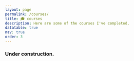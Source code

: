```yaml
---
layout: page
permalink: /courses/
title: 🎓 courses
description: Here are some of the courses I've completed.
datatable: true
nav: true
order: 3
---
```


### Under construction.

<!--
<table id="example" class="display" style="width:100%">
        <thead>
            <tr>
                <th>Name</th>
                <th>Position</th>
                <th>Office</th>
                <th>Age</th>
                <th>Start date</th>
                <th>Salary</th>
            </tr>
        </thead>
        <tbody>
            <tr>
                <td>Tiger Nixon</td>
                <td>System Architect</td>
                <td>Edinburgh</td>
                <td>61</td>
                <td>2011-04-25</td>
                <td>$320,800</td>
            </tr>
            <tr>
                <td>Garrett Winters</td>
                <td>Accountant</td>
                <td>Tokyo</td>
                <td>63</td>
                <td>2011-07-25</td>
                <td>$170,750</td>
            </tr>
            <tr>
                <td>Ashton Cox</td>
                <td>Junior Technical Author</td>
                <td>San Francisco</td>
                <td>66</td>
                <td>2009-01-12</td>
                <td>$86,000</td>
            </tr>
            <tr>
                <td>Cedric Kelly</td>
                <td>Senior Javascript Developer</td>
                <td>Edinburgh</td>
                <td>22</td>
                <td>2012-03-29</td>
                <td>$433,060</td>
            </tr>
            <tr>
                <td>Airi Satou</td>
                <td>Accountant</td>
                <td>Tokyo</td>
                <td>33</td>
                <td>2008-11-28</td>
                <td>$162,700</td>
            </tr>
            <tr>
                <td>Brielle Williamson</td>
                <td>Integration Specialist</td>
                <td>New York</td>
                <td>61</td>
                <td>2012-12-02</td>
                <td>$372,000</td>
            </tr>
            <tr>
                <td>Herrod Chandler</td>
                <td>Sales Assistant</td>
                <td>San Francisco</td>
                <td>59</td>
                <td>2012-08-06</td>
                <td>$137,500</td>
            </tr>
            <tr>
                <td>Rhona Davidson</td>
                <td>Integration Specialist</td>
                <td>Tokyo</td>
                <td>55</td>
                <td>2010-10-14</td>
                <td>$327,900</td>
            </tr>
            <tr>
                <td>Colleen Hurst</td>
                <td>Javascript Developer</td>
                <td>San Francisco</td>
                <td>39</td>
                <td>2009-09-15</td>
                <td>$205,500</td>
            </tr>
            <tr>
                <td>Sonya Frost</td>
                <td>Software Engineer</td>
                <td>Edinburgh</td>
                <td>23</td>
                <td>2008-12-13</td>
                <td>$103,600</td>
            </tr>
            <tr>
                <td>Jena Gaines</td>
                <td>Office Manager</td>
                <td>London</td>
                <td>30</td>
                <td>2008-12-19</td>
                <td>$90,560</td>
            </tr>
            <tr>
                <td>Quinn Flynn</td>
                <td>Support Lead</td>
                <td>Edinburgh</td>
                <td>22</td>
                <td>2013-03-03</td>
                <td>$342,000</td>
            </tr>
            <tr>
                <td>Charde Marshall</td>
                <td>Regional Director</td>
                <td>San Francisco</td>
                <td>36</td>
                <td>2008-10-16</td>
                <td>$470,600</td>
            </tr>
            <tr>
                <td>Haley Kennedy</td>
                <td>Senior Marketing Designer</td>
                <td>London</td>
                <td>43</td>
                <td>2012-12-18</td>
                <td>$313,500</td>
            </tr>
            <tr>
                <td>Tatyana Fitzpatrick</td>
                <td>Regional Director</td>
                <td>London</td>
                <td>19</td>
                <td>2010-03-17</td>
                <td>$385,750</td>
            </tr>
            <tr>
                <td>Michael Silva</td>
                <td>Marketing Designer</td>
                <td>London</td>
                <td>66</td>
                <td>2012-11-27</td>
                <td>$198,500</td>
            </tr>
            <tr>
                <td>Paul Byrd</td>
                <td>Chief Financial Officer (CFO)</td>
                <td>New York</td>
                <td>64</td>
                <td>2010-06-09</td>
                <td>$725,000</td>
            </tr>
            <tr>
                <td>Gloria Little</td>
                <td>Systems Administrator</td>
                <td>New York</td>
                <td>59</td>
                <td>2009-04-10</td>
                <td>$237,500</td>
            </tr>
            <tr>
                <td>Bradley Greer</td>
                <td>Software Engineer</td>
                <td>London</td>
                <td>41</td>
                <td>2012-10-13</td>
                <td>$132,000</td>
            </tr>
            <tr>
                <td>Dai Rios</td>
                <td>Personnel Lead</td>
                <td>Edinburgh</td>
                <td>35</td>
                <td>2012-09-26</td>
                <td>$217,500</td>
            </tr>
            <tr>
                <td>Jenette Caldwell</td>
                <td>Development Lead</td>
                <td>New York</td>
                <td>30</td>
                <td>2011-09-03</td>
                <td>$345,000</td>
            </tr>
            <tr>
                <td>Yuri Berry</td>
                <td>Chief Marketing Officer (CMO)</td>
                <td>New York</td>
                <td>40</td>
                <td>2009-06-25</td>
                <td>$675,000</td>
            </tr>
            <tr>
                <td>Caesar Vance</td>
                <td>Pre-Sales Support</td>
                <td>New York</td>
                <td>21</td>
                <td>2011-12-12</td>
                <td>$106,450</td>
            </tr>
            <tr>
                <td>Doris Wilder</td>
                <td>Sales Assistant</td>
                <td>Sydney</td>
                <td>23</td>
                <td>2010-09-20</td>
                <td>$85,600</td>
            </tr>
            <tr>
                <td>Angelica Ramos</td>
                <td>Chief Executive Officer (CEO)</td>
                <td>London</td>
                <td>47</td>
                <td>2009-10-09</td>
                <td>$1,200,000</td>
            </tr>
            <tr>
                <td>Gavin Joyce</td>
                <td>Developer</td>
                <td>Edinburgh</td>
                <td>42</td>
                <td>2010-12-22</td>
                <td>$92,575</td>
            </tr>
            <tr>
                <td>Jennifer Chang</td>
                <td>Regional Director</td>
                <td>Singapore</td>
                <td>28</td>
                <td>2010-11-14</td>
                <td>$357,650</td>
            </tr>
            <tr>
                <td>Brenden Wagner</td>
                <td>Software Engineer</td>
                <td>San Francisco</td>
                <td>28</td>
                <td>2011-06-07</td>
                <td>$206,850</td>
            </tr>
            <tr>
                <td>Fiona Green</td>
                <td>Chief Operating Officer (COO)</td>
                <td>San Francisco</td>
                <td>48</td>
                <td>2010-03-11</td>
                <td>$850,000</td>
            </tr>
            <tr>
                <td>Shou Itou</td>
                <td>Regional Marketing</td>
                <td>Tokyo</td>
                <td>20</td>
                <td>2011-08-14</td>
                <td>$163,000</td>
            </tr>
            <tr>
                <td>Michelle House</td>
                <td>Integration Specialist</td>
                <td>Sydney</td>
                <td>37</td>
                <td>2011-06-02</td>
                <td>$95,400</td>
            </tr>
            <tr>
                <td>Suki Burks</td>
                <td>Developer</td>
                <td>London</td>
                <td>53</td>
                <td>2009-10-22</td>
                <td>$114,500</td>
            </tr>
            <tr>
                <td>Prescott Bartlett</td>
                <td>Technical Author</td>
                <td>London</td>
                <td>27</td>
                <td>2011-05-07</td>
                <td>$145,000</td>
            </tr>
            <tr>
                <td>Gavin Cortez</td>
                <td>Team Leader</td>
                <td>San Francisco</td>
                <td>22</td>
                <td>2008-10-26</td>
                <td>$235,500</td>
            </tr>
            <tr>
                <td>Martena Mccray</td>
                <td>Post-Sales support</td>
                <td>Edinburgh</td>
                <td>46</td>
                <td>2011-03-09</td>
                <td>$324,050</td>
            </tr>
            <tr>
                <td>Unity Butler</td>
                <td>Marketing Designer</td>
                <td>San Francisco</td>
                <td>47</td>
                <td>2009-12-09</td>
                <td>$85,675</td>
            </tr>
            <tr>
                <td>Howard Hatfield</td>
                <td>Office Manager</td>
                <td>San Francisco</td>
                <td>51</td>
                <td>2008-12-16</td>
                <td>$164,500</td>
            </tr>
            <tr>
                <td>Hope Fuentes</td>
                <td>Secretary</td>
                <td>San Francisco</td>
                <td>41</td>
                <td>2010-02-12</td>
                <td>$109,850</td>
            </tr>
            <tr>
                <td>Vivian Harrell</td>
                <td>Financial Controller</td>
                <td>San Francisco</td>
                <td>62</td>
                <td>2009-02-14</td>
                <td>$452,500</td>
            </tr>
            <tr>
                <td>Timothy Mooney</td>
                <td>Office Manager</td>
                <td>London</td>
                <td>37</td>
                <td>2008-12-11</td>
                <td>$136,200</td>
            </tr>
            <tr>
                <td>Jackson Bradshaw</td>
                <td>Director</td>
                <td>New York</td>
                <td>65</td>
                <td>2008-09-26</td>
                <td>$645,750</td>
            </tr>
            <tr>
                <td>Olivia Liang</td>
                <td>Support Engineer</td>
                <td>Singapore</td>
                <td>64</td>
                <td>2011-02-03</td>
                <td>$234,500</td>
            </tr>
            <tr>
                <td>Bruno Nash</td>
                <td>Software Engineer</td>
                <td>London</td>
                <td>38</td>
                <td>2011-05-03</td>
                <td>$163,500</td>
            </tr>
            <tr>
                <td>Sakura Yamamoto</td>
                <td>Support Engineer</td>
                <td>Tokyo</td>
                <td>37</td>
                <td>2009-08-19</td>
                <td>$139,575</td>
            </tr>
            <tr>
                <td>Thor Walton</td>
                <td>Developer</td>
                <td>New York</td>
                <td>61</td>
                <td>2013-08-11</td>
                <td>$98,540</td>
            </tr>
            <tr>
                <td>Finn Camacho</td>
                <td>Support Engineer</td>
                <td>San Francisco</td>
                <td>47</td>
                <td>2009-07-07</td>
                <td>$87,500</td>
            </tr>
            <tr>
                <td>Serge Baldwin</td>
                <td>Data Coordinator</td>
                <td>Singapore</td>
                <td>64</td>
                <td>2012-04-09</td>
                <td>$138,575</td>
            </tr>
            <tr>
                <td>Zenaida Frank</td>
                <td>Software Engineer</td>
                <td>New York</td>
                <td>63</td>
                <td>2010-01-04</td>
                <td>$125,250</td>
            </tr>
            <tr>
                <td>Zorita Serrano</td>
                <td>Software Engineer</td>
                <td>San Francisco</td>
                <td>56</td>
                <td>2012-06-01</td>
                <td>$115,000</td>
            </tr>
            <tr>
                <td>Jennifer Acosta</td>
                <td>Junior Javascript Developer</td>
                <td>Edinburgh</td>
                <td>43</td>
                <td>2013-02-01</td>
                <td>$75,650</td>
            </tr>
            <tr>
                <td>Cara Stevens</td>
                <td>Sales Assistant</td>
                <td>New York</td>
                <td>46</td>
                <td>2011-12-06</td>
                <td>$145,600</td>
            </tr>
            <tr>
                <td>Hermione Butler</td>
                <td>Regional Director</td>
                <td>London</td>
                <td>47</td>
                <td>2011-03-21</td>
                <td>$356,250</td>
            </tr>
            <tr>
                <td>Lael Greer</td>
                <td>Systems Administrator</td>
                <td>London</td>
                <td>21</td>
                <td>2009-02-27</td>
                <td>$103,500</td>
            </tr>
            <tr>
                <td>Jonas Alexander</td>
                <td>Developer</td>
                <td>San Francisco</td>
                <td>30</td>
                <td>2010-07-14</td>
                <td>$86,500</td>
            </tr>
            <tr>
                <td>Shad Decker</td>
                <td>Regional Director</td>
                <td>Edinburgh</td>
                <td>51</td>
                <td>2008-11-13</td>
                <td>$183,000</td>
            </tr>
            <tr>
                <td>Michael Bruce</td>
                <td>Javascript Developer</td>
                <td>Singapore</td>
                <td>29</td>
                <td>2011-06-27</td>
                <td>$183,000</td>
            </tr>
            <tr>
                <td>Donna Snider</td>
                <td>Customer Support</td>
                <td>New York</td>
                <td>27</td>
                <td>2011-01-25</td>
                <td>$112,000</td>
            </tr>
        </tbody>
        <tfoot>
            <tr>
                <th>Name</th>
                <th>Position</th>
                <th>Office</th>
                <th>Age</th>
                <th>Start date</th>
                <th>Salary</th>
            </tr>
        </tfoot>
    </table>
-->
